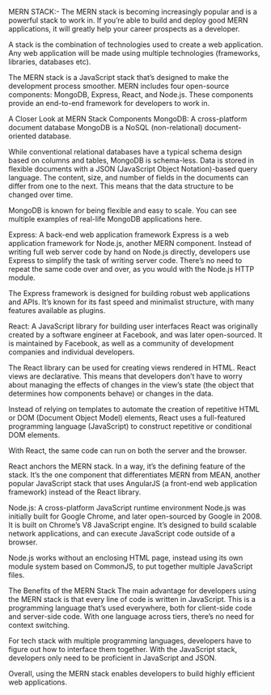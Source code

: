 MERN STACK:-
The MERN stack is becoming increasingly popular and is a powerful stack to work in. If you’re able to build and deploy good MERN applications, it will greatly help your career prospects as a developer.


A stack is the combination of technologies used to create a web application. Any web application will be made using multiple technologies (frameworks, libraries, databases etc).

The MERN stack is a JavaScript stack that’s designed to make the development process smoother. MERN includes four open-source components: MongoDB, Express, React, and Node.js. These components provide an end-to-end framework for developers to work in.  

 

A Closer Look at MERN Stack Components
MongoDB: A cross-platform document database
MongoDB is a NoSQL (non-relational) document-oriented database.

While conventional relational databases have a typical schema design based on columns and tables, MongoDB is schema-less. Data is stored in flexible documents with a JSON (JavaScript Object Notation)-based query language. The content, size, and number of fields in the documents can differ from one to the next. This means that the data structure to be changed over time.

MongoDB is known for being flexible and easy to scale. You can see multiple examples of real-life MongoDB applications here.

Express: A back-end web application framework
Express is a web application framework for Node.js, another MERN component. Instead of writing full web server code by hand on Node.js directly, developers use Express to simplify the task of writing server code. There’s no need to repeat the same code over and over, as you would with the Node.js HTTP module.

The Express framework is designed for building robust web applications and APIs. It’s known for its fast speed and minimalist structure, with many features available as plugins.

React: A JavaScript library for building user interfaces
React was originally created by a software engineer at Facebook, and was later open-sourced. It is maintained by Facebook, as well as a community of development companies and individual developers.

The React library can be used for creating views rendered in HTML. React views are declarative. This means that developers don’t have to worry about managing the effects of changes in the view’s state (the object that determines how components behave) or changes in the data.

Instead of relying on templates to automate the creation of repetitive HTML or DOM (Document Object Model) elements, React uses a full-featured programming language (JavaScript) to construct repetitive or conditional DOM elements.

With React, the same code can run on both the server and the browser.

React anchors the MERN stack. In a way, it’s the defining feature of the stack. It’s the one component that differentiates MERN from MEAN, another popular JavaScript stack that uses AngularJS (a front-end web application framework) instead of the React library.

Node.js: A cross-platform JavaScript runtime environment
Node.js was initially built for Google Chrome, and later open-sourced by Google in 2008. It is built on Chrome’s V8 JavaScript engine. It’s designed to build scalable network applications, and can execute JavaScript code outside of a browser.

Node.js works without an enclosing HTML page, instead using its own module system based on CommonJS, to put together multiple JavaScript files.

 

The Benefits of the MERN Stack
The main advantage for developers using the MERN stack is that every line of code is written in JavaScript. This is a programming language that’s used everywhere, both for client-side code and server-side code. With one language across tiers, there’s no need for context switching.

For tech stack with multiple programming languages, developers have to figure out how to interface them together. With the JavaScript stack, developers only need to be proficient in JavaScript and JSON.

Overall, using the MERN stack enables developers to build highly efficient web applications.

 